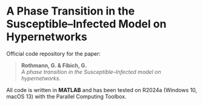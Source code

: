 # A Phase Transition in the Susceptible–Infected Model on Hypernetworks
Official code repository for the paper:

> **Rothmann, G. & Fibich, G.**  
> *A phase transition in the Susceptible–Infected model on hypernetworks.*  

All code is written in **MATLAB** and has been tested on R2024a (Windows 10, macOS 13) with the Parallel Computing Toolbox.
